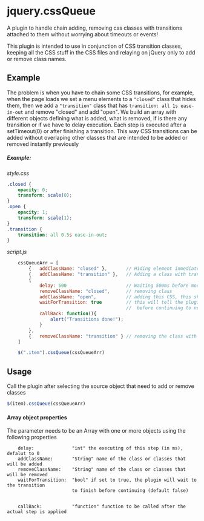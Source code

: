 jquery.cssQueue
===============

A plugin to handle chain adding, removing css classes with transitions attached to them without worrying about timeouts or events!

This plugin is intended to use in conjunction of CSS transition classes, keeping all the CSS stuff in the CSS files and relaying on jQuery only to add or remove class names. 

Example
-------

The problem is when you have to chain some CSS transitions, for example, when the page loads we set a menu elements to a ```"closed"``` class that hides them, then we add a ```"transition"``` class that has ```transition: all 1s ease-in-out``` and remove "closed" and add "open". We build an array with different objects defining what is added, what is removed, if is there any transition or if we have to delay execution. Each step is executed after a setTimeout(0) or after finishing a transition. This way CSS transitions can be added without overlaping other classes that are intended to be added or removed instantly previously

##### Example:
*style.css*
``` css
.closed { 
	opacity: 0;
	transform: scale(0);
}
.open { 
	opacity: 1;
	transform: scale(1);
}
.transition { 
	transition: all 0.5s ease-in-out;
}
```
*script.js*
``` javascript 
	cssQueueArr = [
		{	addClassName: "closed" }, 		// Hiding element inmediately
		{	addClassName: "transition" }, 	// Adding a class with transition to it 
		{
			delay: 500						// Waiting 500ms before modifing classes
			removeClassName: "closed",		// removing class
			addClassName: "open",			// adding this CSS, this should be animated
			waitForTransition: true			// this will tell the plugin to wait to finish the transition
											//  before continuing to next Array element
			callBack: function(){
				alert("Transitions done!");
			}
		}, 
		{	removeClassName: "transition" } // removing the class with the transition
	]

	$(".item").cssQueue(cssQueueArr)
```





Usage
-----
Call the plugin after selecting the source object that need to add or remove classes

``` javascript
$(item).cssQueue(cssQueueArr)
```

#### Array object properties
The parameter needs to be an Array with one or more objects using the following properties

```
	delay:				"int" the executing of this step (in ms), defalut to 0
	addClassName:		"String" name of the class or classes that will be added 
	removeClassName:	"String" name of the class or classes that will be removed
	waitForTransition: 	"bool" if set to true, the plugin will wait to the transition 
						to finish before continuing (default false)
						
	
	callBack:			"function" function to be called after the actual step is applied
```


